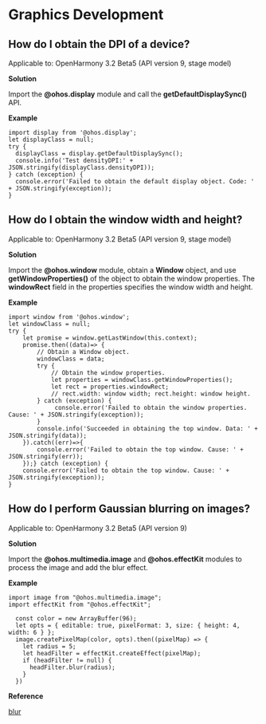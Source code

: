 # Graphics Development

## How do I obtain the DPI of a device?

Applicable to: OpenHarmony 3.2 Beta5 (API version 9, stage model)

**Solution**

Import the **@ohos.display** module and call the **getDefaultDisplaySync\(\)** API.

**Example**

```
import display from '@ohos.display'; 
let displayClass = null;
try {
  displayClass = display.getDefaultDisplaySync();
  console.info('Test densityDPI:' + JSON.stringify(displayClass.densityDPI));
} catch (exception) {
  console.error('Failed to obtain the default display object. Code: ' + JSON.stringify(exception));
}
```

## How do I obtain the window width and height?

Applicable to: OpenHarmony 3.2 Beta5 (API version 9, stage model) 

**Solution**

Import the **@ohos.window** module, obtain a **Window** object, and use **getWindowProperties\(\)** of the object to obtain the window properties. The **windowRect** field in the properties specifies the window width and height.

**Example**

```
import window from '@ohos.window';
let windowClass = null;
try {    
    let promise = window.getLastWindow(this.context);
    promise.then((data)=> {
        // Obtain a Window object.
        windowClass = data;
        try {
            // Obtain the window properties.
            let properties = windowClass.getWindowProperties();
            let rect = properties.windowRect;
            // rect.width: window width; rect.height: window height.
        } catch (exception) {
             console.error('Failed to obtain the window properties. Cause: ' + JSON.stringify(exception));
        }
        console.info('Succeeded in obtaining the top window. Data: ' + JSON.stringify(data));
    }).catch((err)=>{
        console.error('Failed to obtain the top window. Cause: ' + JSON.stringify(err));
    });} catch (exception) {
    console.error('Failed to obtain the top window. Cause: ' + JSON.stringify(exception));
}
```

## How do I perform Gaussian blurring on images?

Applicable to: OpenHarmony 3.2 Beta5 (API version 9)

**Solution**

Import the **@ohos.multimedia.image** and **@ohos.effectKit** modules to process the image and add the blur effect.

**Example**

```
import image from "@ohos.multimedia.image";
import effectKit from "@ohos.effectKit";

  const color = new ArrayBuffer(96);
  let opts = { editable: true, pixelFormat: 3, size: { height: 4, width: 6 } };
  image.createPixelMap(color, opts).then((pixelMap) => {
    let radius = 5;  
    let headFilter = effectKit.createEffect(pixelMap);  
    if (headFilter != null) {
      headFilter.blur(radius);
    }
  })
```

**Reference**

[blur](../reference/apis/js-apis-effectKit.md#blur)
